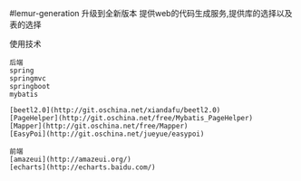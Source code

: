 #lemur-generation
	升级到全新版本
	提供web的代码生成服务,提供库的选择以及表的选择
	
	
使用技术

	后端
	spring
	springmvc
	springboot
	mybatis
	
	[beetl2.0](http://git.oschina.net/xiandafu/beetl2.0)
	[PageHelper](http://git.oschina.net/free/Mybatis_PageHelper)
	[Mapper](http://git.oschina.net/free/Mapper)
	[EasyPoi](http://git.oschina.net/jueyue/easypoi)	
	
	前端
	[amazeui](http://amazeui.org/)
	[echarts](http://echarts.baidu.com/)